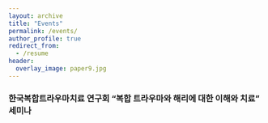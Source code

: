 ```yaml
---
layout: archive
title: "Events"
permalink: /events/
author_profile: true
redirect_from:
  - /resume
header:
  overlay_image: paper9.jpg
---
```


### 한국복합트라우마치료 연구회 “복합 트라우마와 해리에 대한 이해와 치료” 세미나
